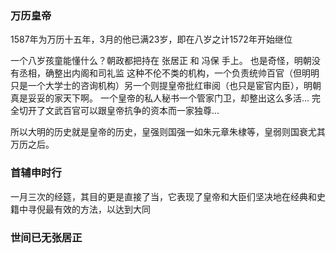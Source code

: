 
### 万历皇帝

1587年为万历十五年，3月的他已满23岁，即在八岁之计1572年开始继位

一个八岁孩童能懂什么？朝政都把持在 张居正 和 冯保 手上。
也是奇怪，明朝没有丞相，确整出内阁和司礼监 这种不伦不类的机构，一个负责统帅百官（但明明只是一个大学士的咨询机构）另一个则提皇帝批红审阅（也只是宦官内臣），明朝真是妥妥的家天下啊。
一个皇帝的私人秘书一个管家门卫，却整出这么多活...  完全切开了文武百官可以跟皇帝抗争的资本而一家独尊... 

所以大明的历史就是皇帝的历史，皇强则国强一如朱元章朱棣等，皇弱则国衰尤其万历之后。


### 首辅申时行

一月三次的经筵，其目的更是直接了当，它表现了皇帝和大臣们坚决地在经典和史籍中寻倪最有效的方法，以达到大同



### 世间已无张居正



